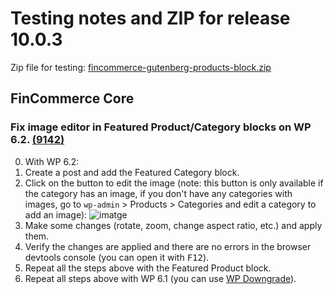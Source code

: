 # Testing notes and ZIP for release 10.0.3

Zip file for testing: [fincommerce-gutenberg-products-block.zip](https://github.com/dieselfox1/fincommerce-blocks/files/11288213/fincommerce-gutenberg-products-block.zip)

## FinCommerce Core

### Fix image editor in Featured Product/Category blocks on WP 6.2. [(9142)](https://github.com/dieselfox1/fincommerce-blocks/pull/9142)

0. With WP 6.2:
1. Create a post and add the Featured Category block.
2. Click on the button to edit the image (note: this button is only available if the category has an image, if you don't have any categories with images, go to `wp-admin` > Products > Categories and edit a category to add an image):
![imatge](https://user-images.githubusercontent.com/3616980/233357474-a8574b19-62c6-425b-b76a-f36b3cbc14b2.png)
3. Make some changes (rotate, zoom, change aspect ratio, etc.) and apply them.
4. Verify the changes are applied and there are no errors in the browser devtools console (you can open it with <kbd>F12</kbd>).
5. Repeat all the steps above with the Featured Product block.
6. Repeat all steps above with WP 6.1 (you can use [WP Downgrade](https://finpress.org/plugins/wp-downgrade/)).
